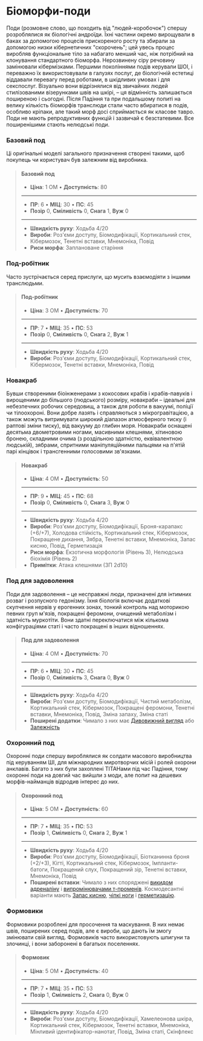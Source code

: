 # Біоморфи-поди

Поди (розмовне слово, що походить від "людей-коробочок") спершу розроблялися як біологічні андроїди. Їхні частини окремо вирощували в баках за допомогою процесів прискореного росту та збирали за допомогою низки кібернетичних "скорочень"; цей увесь процес виробляв функціональне тіло за набагато менший час, ніж потрібний на клонування стандартного біоморфа. Нерозвинену сіру речовину замінювали кібермізками. Першими поколіннями подів керували ШОІ, і переважно їх використовували в галузях послуг, де біологічній естетиці віддавали перевагу перед роботами, в шкідливих умовах і для секспослуг. Візуально вони відрізнялися від звичайних людей стилізованими візерунками швів на шкірі, – ця відмінність залишається поширеною і сьогодні. Після Падіння та при подальшому попиті на велику кількість біоморфів транслюди стали часто вбиратися в подів, особливо кріпаки, але такий морф досі сприймається як класове тавро. Поди не мають репродуктивних функцій і зазвичай є безстатевими. Все поширенішими стають нелюдські поди.

</blockquote>

### Базовий под

Ці оригінальні моделі загального призначення створені такими, щоб покупець чи користувач був залежним від виробника.

<blockquote class="indent stat-list">

#### Базовий под

- **Ціна**: 1&nbsp;ОМ • **Доступність**: 80

---

- **ПР**: 6 • **МІЦ**: 30 • **ПС**: 45
- **Позір** 0, **Сміливість** 0, **Снага** 1, **Вуж** 0

---

- **Швидкість руху**: Ходьба 4/20
- **Вироби**: Роз'єми доступу, Біомодифікації, Кортикальний стек, Кібермозок, Тенетні вставки, Мнемоніка, Повід
- **Риси морфа**: Заплановане старіння

</blockquote>

### Под-робітник

Часто зустрічається серед прислуги, що мусить взаємодіяти з іншими транслюдьми.

<blockquote class="indent stat-list">

#### Под-робітник

- **Ціна**: 3&nbsp;ОМ • **Доступність**: 70

---

- **ПР**: 7 • **МІЦ**: 35 • **ПС**: 53
- **Позір** 0, **Сміливість** 0, **Снага** 2, **Вуж** 1

---

- **Швидкість руху**: Ходьба 4/20
- **Вироби**: Роз'єми доступу, Біомодифікації, Кортикальний стек, Кібермозок, Тенетні вставки, Мнемоніка, Повід

</blockquote>

### Новакраб

Бувши створеними біоінженерами з кокосових крабів і крабів-павуків і вирощеними до більшого (людського) розміру, новакраби – ідеальні для небезпечних робочих середовищ, а також для роботи в вакуумі, поліції чи тілоохороні. Вони добре лазять і справляються з мікрогравітацією, а також можуть витримувати широкий діапазон атмосферного тиску (і раптові зміни тиску), від вакууму до глибин моря. Новакраби оснащені десятьма двометровими ногами, масивними клешнями, хітиновою бронею, складними очима (з роздільною здатністю, еквівалентною людській), зябрами, спритними маніпуляційними пальцями на п'ятій парі кінцівок і трансгенними голосовими зв'язками.

<blockquote class="indent stat-list">

#### Новакраб

- **Ціна**: 4&nbsp;ОМ • **Доступність**: 50

---

- **ПР**: 9 • **МІЦ**: 45 • **ПС**: 68
- **Позір** 0, **Сміливість** 0, **Снага** 3, **Вуж** 0

---

- **Швидкість руху**: Ходьба 4/20
- **Вироби**: Роз'єми доступу, Біомодифікації, Броня-карапакс (+6/+7), Холодова стійкість, Кортикальний стек, Кібермозок, Покращене дихання, Зябра, Тенетні вставки, Мнемоніка, Запас кисню, Повід, Герметизація
- **Риси морфа**: Екзотична морфологія (Рівень 3), Нелюдська біохімія (Рівень 2)
- **Примітки**: Атака клешнями (ЗП 2d10)

</blockquote>

### Под для задоволення

Поди для задоволення – це несправжні люди, призначені для інтимних розваг і розпусного гедонізму. Їхня біологія включає додаткові скупчення нервів у ерогенних зонах, тонкий контроль над моторикою певних груп м'язів, покращені феромони, очищений метаболізм і здатність муркотіти. Вони здатні переключатися між кількома конфігураціями статі і часто покращені в інших відношеннях.

<blockquote class="indent stat-list">

#### Под для задоволення

- **Ціна**: 4&nbsp;ОМ • **Доступність**: 70

---

- **ПР**: 6 • **МІЦ**: 30 • **ПС**: 45
- **Позір** 0, **Сміливість** 3, **Снага** 0, **Вуж** 0

---

- **Швидкість руху**: Ходьба 4/20
- **Вироби**: Роз'єми доступу, Біомодифікації, Чистий метаболізм, Кортикальний стек, Кібермозок, Покращені феромони, Тенетні вставки, Мнемоніка, Повід, Зміна запаху, Зміна статі
- **Поширені додатки**: Чимало з них має [Дивовижний вигляд](../04/28-traits.md#Дивовижний-вигляд) або [Залежність](../04/28-traits.md#Залежність)

</blockquote>

### Охоронний под

Охоронні поди спершу вироблялися як солдати масового виробництва під керуванням ШІ, для міжнародних миротворчих місій і ролей охорони анклавів. Багато з них були захоплені ТІТАНами під час Падіння, тому охоронні поди на довгий час вийшли з моди, але попит на дешевих морфів-найманців відродив інтерес до них.

<blockquote class="indent stat-list">

#### Охоронний под

- **Ціна**: 5&nbsp;ОМ • **Доступність**: 60

---

- **ПР**: 7 • **МІЦ**: 35 • **ПС**: 53
- **Позір** 1, **Сміливість** 0, **Снага** 2, **Вуж** 1

---

- **Швидкість руху**: Ходьба 4/20
- **Вироби**: Роз'єми доступу, Біомодифікації, Біотканинна броня (+2/+3), Кігті, Кортикальний стек, Кібермозок, Імпланти-батоги, Покращений слух, Покращений зір, Тенетні вставки, Мнемоніка, Повід
- **Поширені вставки**: Чимало з них споряджені [викидом адреналіну](../16/10-combat-augmentations.md) і [випромінювачами т-променів](../16/06-sensory-augmentations.md). Космодесантні варіанти мають [Запас кисню](../16/11-physical-augmentations.md), [чіпкі ноги](../16/11-physical-augmentations.md) і [герметизацію](../16/11-physical-augmentations.md).

</blockquote>

### Формовики

Формовики розроблені для просочення та маскування. В них немає швів, поширених серед подів, але є вироби, що дають їм змогу змінювати свій вигляд. Формовиків часто використовують шпигуни та злочинці, і вони заборонені в багатьох поселеннях.

<blockquote class="indent stat-list">

#### Формовик

- **Ціна**: 5&nbsp;ОМ • **Доступність**: 40

---

- **ПР**: 7 • **МІЦ**: 35 • **ПС**: 53
- **Позір** 1, **Сміливість** 2, **Снага** 0, **Вуж** 0

---

- **Швидкість руху**: Ходьба 4/20
- **Вироби**: Роз'єми доступу, Біомодифікації, Хамелеонова шкіра, Кортикальний стек, Кібермозок, Тенетні вставки, Мнемоніка, Мінливий ідентифікатор-нанотат, Повід, Зміна статі, Скінфлекс

</blockquote>
